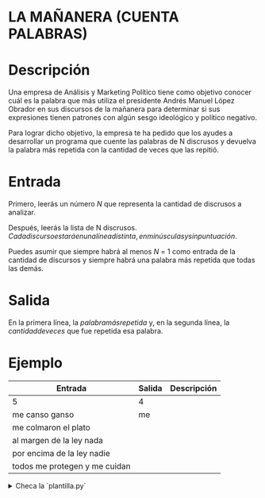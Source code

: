# LA MAÑANERA (CUENTA PALABRAS)


# Descripción

Una empresa de Análisis y Marketing Político tiene como objetivo conocer cuál es la palabra que más utiliza el presidente Andrés Manuel López Obrador en sus discursos de la mañanera para determinar si sus expresiones tienen patrones con algún sesgo ideológico y político negativo.

Para lograr dicho objetivo, la empresa te ha pedido que los ayudes a desarrollar un programa que cuente las palabras de N discrusos y devuelva la palabra más repetida con la cantidad de veces que las repitió.


# Entrada

Primero, leerás un número $N$ que representa la cantidad de discrusos a analizar. 

Después, leerás la lista de N discrusos. $Cada discurso estará en una línea distinta, en minúsculas y sin puntuación$.

Puedes asumir que siempre habrá al menos $N$ = 1 como entrada de la cantidad de discursos y siempre habrá una palabra más repetida que todas las demás.


# Salida

En la primera línea, la $palabra más repetida$ y, en la segunda línea, la $cantidad de veces$ que fue repetida esa palabra.




# Ejemplo

| Entrada                       | Salida    | Descripción |
|--------------                 |-----------|-------------|
| 5                             | 4         |             |
| me canso ganso                | me        |             |
| me colmaron el plato          |           |             |
| al margen de la ley nada      |           |             |
| por encima de la ley nadie    |           |             |
| todos me protegen y me cuidan |           |             |


<details>
<summary>Checa la `plantilla.py`</summary>
{{plantilla.py}}
</details>